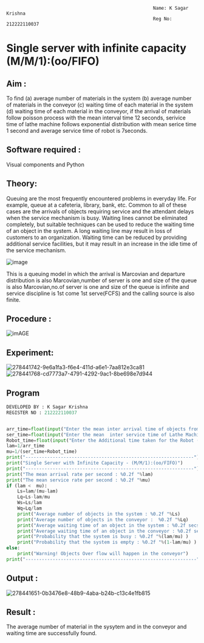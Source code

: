                                                           Name: K Sagar Krishna
                                                          Reg No: 212222110037

# Single server with infinite capacity (M/M/1):(oo/FIFO)
## Aim :
To find (a) average number of materials in the system (b) average number of materials in the conveyor (c) waiting time of each material in the system (d) waiting time of each material in the conveyor, if the arrival  of materials follow poisson process with the mean interval time 12 seconds, serivice time of lathe machine follows exponential distribution with mean serice time 1 second and average service time of robot is 7seconds.

## Software required :
Visual components and Python

## Theory:
Queuing are the most frequently encountered problems in everyday life. For example, queue at a cafeteria, library, bank, etc. Common to all of these cases are the arrivals of objects requiring service and the attendant delays when the service mechanism is busy. Waiting lines cannot be eliminated completely, but suitable techniques can be used to reduce the waiting time of an object in the system. A long waiting line may result in loss of customers to an organization. Waiting time can be reduced by providing additional service facilities, but it may result in an increase in the idle time of the service mechanism.

![image](1.png)

This is a queuing model in which the arrival is Marcovian and departure distribution is also Marcovian,number of server is one and size of the queue is also Marcovian,no.of server is one and size of the queue is infinite and service discipline is 1st come 1st serve(FCFS) and the calling source is also finite.

## Procedure :

![imAGE](2.png)

## Experiment:
![278441742-9e6a1fa3-f6e4-411d-a6e1-7aa812e3ca81](https://github.com/S-ARVIND01/Single-server-infinite-capacity---Markov-Model/assets/118707337/2fb9504c-e197-436d-a641-d998ab7f58ed)
![278441768-cd7773a7-4791-4292-9ac1-8be698e7d944](https://github.com/S-ARVIND01/Single-server-infinite-capacity---Markov-Model/assets/118707337/c8775837-389b-4824-bfbb-65036a9d6fb6)
## Program
```python
DEVELOPED BY : K Sagar Krishna
REGISTER NO : 212222110037
```
```py

arr_time=float(input("Enter the mean inter arrival time of objects from Feeder (in secs): "))
ser_time=float(input("Enter the mean  inter service time of Lathe Machine (in secs) :  "))
Robot_time=float(input("Enter the Additional time taken for the Robot (in secs) :  "))
lam=1/arr_time
mu=1/(ser_time+Robot_time)
print("--------------------------------------------------------------")
print("Single Server with Infinite Capacity - (M/M/1):(oo/FIFO)")
print("--------------------------------------------------------------")
print("The mean arrival rate per second : %0.2f "%lam)
print("The mean service rate per second : %0.2f "%mu)
if (lam <  mu):
    Ls=lam/(mu-lam)
    Lq=Ls-lam/mu
    Ws=Ls/lam
    Wq=Lq/lam
    print("Average number of objects in the system : %0.2f "%Ls)
    print("Average number of objects in the conveyor :  %0.2f "%Lq)
    print("Average waiting time of an object in the system : %0.2f secs"%Ws)
    print("Average waiting time of an object in the conveyor : %0.2f secs"%Wq)
    print("Probability that the system is busy : %0.2f "%(lam/mu) )
    print("Probability that the system is empty : %0.2f "%(1-lam/mu) )
else:
    print("Warning! Objects Over flow will happen in the conveyor")
print("---------------------------------------------------------------")
```
## Output :
![278441651-0b3476e8-48b9-4aba-b24b-c13c4e1fb815](https://github.com/S-ARVIND01/Single-server-infinite-capacity---Markov-Model/assets/118707337/3a20705c-7b2b-4fe8-8c4e-ef590d5dc86f)

## Result :
The average number of material in the sysytem and in the conveyor and waiting time are successfully found.

